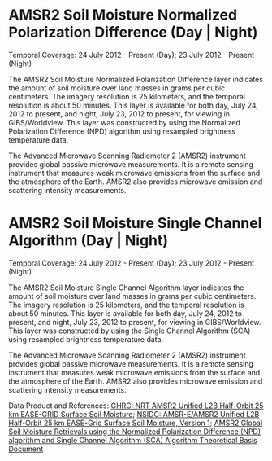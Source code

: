 # AMSR2 Soil Moisture Normalized Polarization Difference (Day | Night)
Temporal Coverage: 24 July 2012 - Present (Day); 23 July 2012 - Present (Night)

The AMSR2 Soil Moisture Normalized Polarization Difference layer indicates the amount of soil moisture over land masses in grams per cubic centimeters. The imagery resolution is 25 kilometers, and the temporal resolution is about 50 minutes. This layer is available for both day, July 24, 2012 to present, and night, July 23, 2012 to present, for viewing in GIBS/Worldview. This layer was constructed by using the Normalized Polarization Difference (NPD) algorithm using resampled brightness temperature data.

The Advanced Microwave Scanning Radiometer 2 (AMSR2) instrument provides global passive microwave measurements. It is a remote sensing instrument that measures weak microwave emissions from the surface and the atmosphere of the Earth. AMSR2 also provides microwave emission and scattering intensity measurements.

# AMSR2 Soil Moisture Single Channel Algorithm (Day | Night)
Temporal Coverage: 24 July 2012 - Present (Day); 23 July 2012 - Present (Night)

The AMSR2 Soil Moisture Single Channel Algorithm layer indicates the amount of soil moisture over land masses in grams per cubic centimeters. The imagery resolution is 25 kilometers, and the temporal resolution is about 50 minutes. This layer is available for both day, July 24, 2012 to present, and night, July 23, 2012 to present, for viewing in GIBS/Worldview. This layer was constructed by using the Single Channel Algorithm (SCA) using resampled brightness temperature data.

The Advanced Microwave Scanning Radiometer 2 (AMSR2) instrument provides global passive microwave measurements. It is a remote sensing instrument that measures weak microwave emissions from the surface and the atmosphere of the Earth. AMSR2 also provides microwave emission and scattering intensity measurements.

Data Product and References:
[GHRC: NRT AMSR2 Unified L2B Half-Orbit 25 km EASE-GRID Surface Soil Moisture](http://dx.doi.org/10.5067/AMSR2/A2_Land_NRT);
[NSIDC: AMSR-E/AMSR2 Unified L2B Half-Orbit 25 km EASE-Grid Surface Soil Moisture, Version 1](http://nsidc.org/data/au_land);
[AMSR2 Global Soil Moisture Retrievals using the Normalized Polarization Difference (NPD) algorithm and Single Channel Algorithm (SCA) Algorithm Theoretical Basis Document
](http://nsidc.org/sites/nsidc.org/files/technical-references/AMSR2_ATBD.DOCX)
